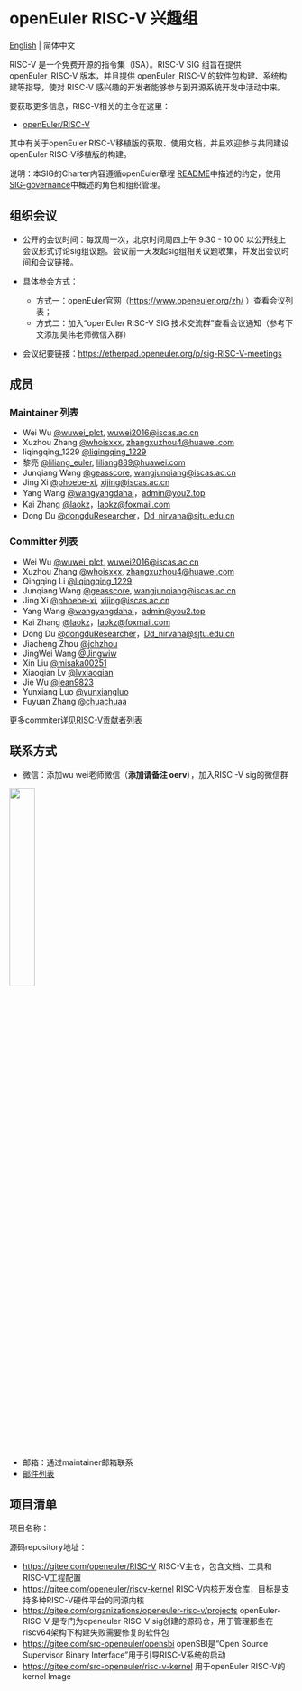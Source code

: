 # openEuler RISC-V 兴趣组

[English](./sig-RISC-V.md) | 简体中文

RISC-V 是一个免费开源的指令集（ISA）。RISC-V SIG 组旨在提供 openEuler_RISC-V 版本，并且提供 openEuler_RISC-V 的软件包构建、系统构建等指导，使对 RISC-V 感兴趣的开发者能够参与到开源系统开发中活动中来。

要获取更多信息，RISC-V相关的主仓在这里：

- [openEuler/RISC-V](https://gitee.com/openeuler/RISC-V)

其中有关于openEuler RISC-V移植版的获取、使用文档，并且欢迎参与共同建设openEuler RISC-V移植版的构建。

说明：本SIG的Charter内容遵循openEuler章程 [README](/zh/governance/README.md)中描述的约定，使用[SIG-governance](/zh/technical-committee/governance/SIG-governance.md)中概述的角色和组织管理。

## 组织会议

- 公开的会议时间：每双周一次，北京时间周四上午 9:30 - 10:00 以公开线上会议形式讨论sig组议题。会议前一天发起sig组相关议题收集，并发出会议时间和会议链接。

- 具体参会方式：

  - 方式一：openEuler官网（https://www.openeuler.org/zh/ ）查看会议列表；
  - 方式二：加入“openEuler RISC-V SIG 技术交流群”查看会议通知（参考下文添加吴伟老师微信入群）

- 会议纪要链接：https://etherpad.openeuler.org/p/sig-RISC-V-meetings

  

## 成员

### Maintainer 列表

- Wei Wu [@wuwei_plct](https://gitee.com/wuwei_plct), wuwei2016@iscas.ac.cn
- Xuzhou Zhang [@whoisxxx](https://gitee.com/whoisxxx), zhangxuzhou4@huawei.com
- liqingqing_1229 [@liqingqing_1229](https://gitee.com/liqingqing_1229)
- 黎亮 [@liliang_euler](https://gitee.com/liliang_euler), liliang889@huawei.com
- Junqiang Wang [@geasscore](https://gitee.com/geasscore), wangjunqiang@iscas.ac.cn
- Jing Xi [@phoebe-xi](https://gitee.com/phoebe-xi), xijing@iscas.ac.cn
- Yang Wang [@wangyangdahai](https://gitee.com/wangyangdahai)，admin@you2.top
- Kai Zhang [@laokz](https://gitee.com/laokz)，laokz@foxmail.com
- Dong Du [@dongduResearcher](https://gitee.com/dongduResearcher)，Dd_nirvana@sjtu.edu.cn

### Committer 列表

- Wei Wu [@wuwei_plct](https://gitee.com/wuwei_plct), wuwei2016@iscas.ac.cn
- Xuzhou Zhang [@whoisxxx](https://gitee.com/whoisxxx), zhangxuzhou4@huawei.com
- Qingqing Li [@liqingqing_1229](https://gitee.com/liqingqing_1229)
- Junqiang Wang [@geasscore](https://gitee.com/geasscore), wangjunqiang@iscas.ac.cn
- Jing Xi [@phoebe-xi](https://gitee.com/phoebe-xi), xijing@iscas.ac.cn
- Yang Wang [@wangyangdahai](https://gitee.com/wangyangdahai)，admin@you2.top
- Kai Zhang [@laokz](https://gitee.com/laokz)，laokz@foxmail.com
- Dong Du [@dongduResearcher](https://gitee.com/dongduResearcher)，Dd_nirvana@sjtu.edu.cn
- Jiacheng Zhou [@jchzhou](https://gitee.com/jchzhou)
- JingWei Wang [@Jingwiw](https://gitee.com/Jingwiw)
- Xin Liu [@misaka00251](https://gitee.com/misaka00251)
- Xiaoqian Lv [@lvxiaoqian](https://gitee.com/lvxiaoqian)
- Jie Wu [@jean9823](https://gitee.com/jean9823)
- Yunxiang Luo [@yunxiangluo](https://gitee.com/yunxiangluo)
- Fuyuan Zhang [@chuachuaa](https://gitee.com/chuachuaa)

更多commiter详见[RISC-V贡献者列表](https://gitee.com/openeuler/RISC-V/contributors?ref=master)



## 联系方式

- 微信：添加wu wei老师微信（**添加请备注 oerv**），加入RISC -V sig的微信群

<img src="./wuwei.jpg" width="30%" height="30%">

- 邮箱：通过maintainer邮箱联系
- [邮件列表](riscv@openeuler.org)



## 项目清单

项目名称：

源码repository地址：

- https://gitee.com/openeuler/RISC-V   RISC-V主仓，包含文档、工具和RISC-V工程配置
- https://gitee.com/openeuler/riscv-kernel   RISC-V内核开发仓库，目标是支持多种RISC-V硬件平台的同源内核
- https://gitee.com/organizations/openeuler-risc-v/projects openEuler-RISC-V 是专门为openeuler RISC-V sig创建的源码仓，用于管理那些在riscv64架构下构建失败需要修复的软件包
- https://gitee.com/src-openeuler/opensbi  openSBI是“Open Source Supervisor Binary Interface”用于引导RISC-V系统的启动
- https://gitee.com/src-openeuler/risc-v-kernel 用于openEuler RISC-V的kernel Image 
